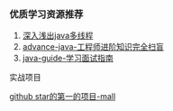 ### 优质学习资源推荐

1. [深入浅出java多线程](https://redspider.gitbook.io/concurrent/)
2. [advance-java-工程师进阶知识完全扫盲](https://doocs.gitee.io/advanced-java/#/)
3. [java-guide-学习面试指南](https://snailclimb.gitee.io/javaguide/#//)

实战项目

[github star的第一的项目-mall](http://www.macrozheng.com/#/)